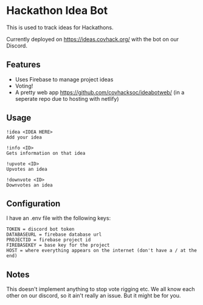# Hackathon Idea Bot

This is used to track ideas for Hackathons.

Currently deployed on https://ideas.covhack.org/ with the bot on our
Discord.

## Features

* Uses Firebase to manage project ideas
* Voting!
* A pretty web app https://github.com/covhacksoc/ideabotweb/ (in a seperate repo due to hosting with netlify)


## Usage

```
!idea <IDEA HERE>
Add your idea

!info <ID>
Gets information on that idea

!upvote <ID>
Upvotes an idea

!downvote <ID>
Downvotes an idea
```

## Configuration

I have an .env file with the following keys:
```
TOKEN = discord bot token
DATABASEURL = firebase database url
PROJECTID = firebase project id
FIREBASEKEY = base key for the project
HOST = where everything appears on the internet (don't have a / at the end)
```


## Notes

This doesn't implement anything to stop vote rigging etc. We all know
each other on our discord, so it ain't really an issue. But it might
be for you.
